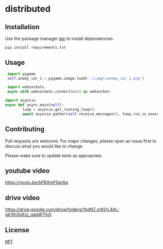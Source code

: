 # distributed


## Installation

Use the package manager [pip](https://pip.pypa.io/en/stable/) to install dependencies

```bash
pip install requirements.txt
```

## Usage

```python
 import pygame
 self.enemy_car_1 = pygame.image.load('.\\img\\enemy_car_1.png')

 import websockets
 async with websockets.connect(uri) as websocket:

import asyncio
async def async_main(self):
        loop = asyncio.get_running_loop()
        await asyncio.gather(self.receive_messages(), loop.run_in_executor(None, blocking_function))
```

## Contributing

Pull requests are welcome. For major changes, please open an issue first
to discuss what you would like to change.

Please make sure to update tests as appropriate.

## youtube video
https://youtu.be/bPBXmF0prAg
## drive video
https://drive.google.com/drive/folders/1hdN7_m92rL4AL-gb19UXdUz_gdpW7fp5
## License

[MIT](https://choosealicense.com/licenses/mit/)


